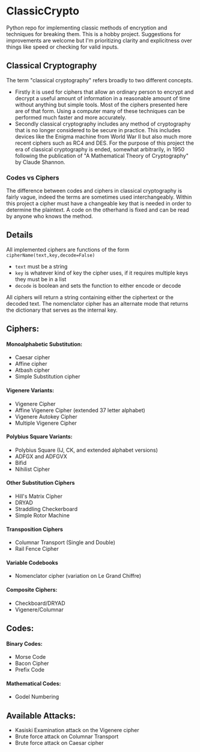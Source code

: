 # ClassicCrypto
Python repo for implementing classic methods of encryption and techniques for breaking them. This is a hobby project. Suggestions for improvements are welcome but I'm prioritizing clarity and explicitness over things like speed or checking for valid inputs.

## Classical Cryptography
The term "classical cryptography" refers broadly to two different concepts.
* Firstly it is used for ciphers that allow an ordinary person to encrypt and decrypt a useful amount of information in a reasonable amount of time without anything but simple tools. Most of the ciphers presented here are of that form. Using a computer many of these techniques can be performed much faster and more accurately.
* Secondly classical cryptography includes any method of cryptography that is no longer considered to be secure in practice. This includes devices like the Enigma machine from World War II but also much more recent ciphers such as RC4 and DES. For the purpose of this project the era of classical cryptography is ended, somewhat arbitrarily, in 1950 following the publication of "A Mathematical Theory of Cryptography" by Claude Shannon.

### Codes vs Ciphers
The difference between codes and ciphers in classical cryptography is fairly vague, indeed the terms are sometimes used interchangeably. Within this project a cipher must have a changeable key that is needed in order to determine the plaintext. A code on the otherhand is fixed and can be read by anyone who knows the method.

## Details
All implemented ciphers are functions of the form `cipherName(text,key,decode=False)`
*  `text` must be a string
*  `key` is whatever kind of key the cipher uses, if it requires multiple keys they must be in a list
*  `decode` is boolean and sets the function to either encode or decode

All ciphers will return a string containing either the ciphertext or the decoded text.
The nomenclator cipher has an alternate mode that returns the dictionary that serves as the internal key.

##  Ciphers:

#### Monoalphabetic Substitution:
* Caesar cipher
* Affine cipher
* Atbash cipher
* Simple Substitution cipher

#### Vigenere Variants:
* Vigenere Cipher
* Affine Vigenere Cipher (extended 37 letter alphabet)
* Vigenere Autokey Cipher
* Multiple Vigenere Cipher

#### Polybius Square Variants:
* Polybius Square (IJ, CK, and extended alphabet versions)
* ADFGX and ADFGVX
* Bifid
* Nihilist Cipher

#### Other Substitution Ciphers
* Hill's Matrix Cipher
* DRYAD
* Straddling Checkerboard
* Simple Rotor Machine

#### Transposition Ciphers
* Columnar Transport (Single and Double)
* Rail Fence Cipher

#### Variable Codebooks
* Nomenclator cipher (variation on Le Grand Chiffre)

#### Composite Ciphers:
* Checkboard/DRYAD
* Vigenere/Columnar

## Codes:

#### Binary Codes:
* Morse Code
* Bacon Cipher
* Prefix Code

#### Mathematical Codes:
* Godel Numbering

## Available Attacks:
* Kasiski Examination attack on the Vigenere cipher
* Brute force attack on Columnar Transport
* Brute force attack on Caesar cipher